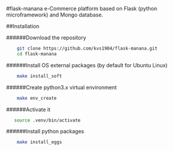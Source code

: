 #flask-manana
e-Commerce platform based on Flask (python microframework) and Mongo database.

##Installation

######Download the repository
```bash
    git clone https://github.com/kvs1904/flask-manana.git
    cd flask-manana
```

######Install OS external packages (by default for Ubuntu Linux)
```bash
    make install_soft
```

######Create python3.x virtual environment
```bash
    make env_create
```

######Activate it
```bash
   source .venv/bin/activate
```

######Install python packages
```bash
    make install_eggs
```
